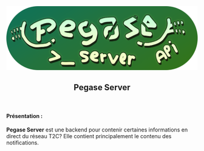 <h3 align="center">
  <br>
  <img src="https://github.com/dumb-software/T2C-API-Documentation/blob/main/.github/assets/pegase.png?raw=true" width="550px" alt="WD Push Server Logo"/>
  <br>
  <h2 align="center">Pegase Server</h2>
  <br>
</h3>

#### Présentation :

**Pegase Server** est une backend pour contenir certaines informations en direct du réseau T2C? Elle contient principalement le contenu des notifications.
